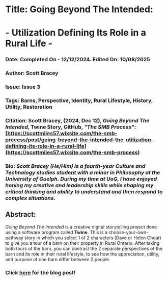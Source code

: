 # **Title: Going Beyond The Intended:**
# **- Utilization Defining Its Role in a Rural Life -**
### **Date:** Completed On - 12/12/2024. Edited On: 10/08/2025
### **Author:** Scott Bracey
### **Issue:** Issue 3
### **Tags:** Barns, Perspective, Identity, Rural Lifestyle, History, Utility, Restoration
### **Citation:** Scott Bracey, (2024, Dec 12), *Going Beyond The Intended*, Twine Story, GitHub, *"The SMB Process"*: [https://scottmiles57.wixsite.com/the-smb-process/post/going-beyond-the-intended-the-utilization-defining-its-role-in-a-rural-life](https://scottmiles57.wixsite.com/the-smb-process)
### **Bio:** *Scott Bracey (He/Him) is a fourth-year Culture and Technology studies student with a minor in Philosophy at the University of Guelph. During my time at UoG, I have enjoyed honing my creative and leadership skills while shaping my critical thinking and ability to understand and then respond to complex situations.*


## **Abstract:**
*Going Beyond The Intended* is a creative digital storytelling project done using a software program called **Twine**. This is a choose-your-own-pathway story in which you select
1 of 2 characters (Dave or Helen Choat) to give you a tour of a barn on their property in Rural Ontario. After taking both tours of the barn, you can contrast the 2 separate
perspectives of the barn and its role in their rural lifestyle, to see how the appreciation, utility, and purpose of one barn differ between 2 people.




### **Click [here](https://scottmiles57.wixsite.com/the-smb-process/post/going-beyond-the-intended-the-utilization-defining-its-role-in-a-rural-life) for the blog post!**


<!--Review
Conducted by: Jack Hunter-Buffington
Date: Wednesday October, 22, 2025


Communication, style, and polish (/5): Is the written content clear and concise, with a logical flow? Does the author have an engaging writing style, which grabs the reader's attention? Are there any grammar or spelling errors?​
The style of this project is well done! The writing flow is easy to follow and engaging. Language is descriptive yet does a great job of guiding the reader through the story of the Choat Family and their bank-style barn in an easy-to-follow tone. Pages of the Twine are well set up. I would suggest reading it a couple of times more after adding content to the empty pages, and also reviewing sections such as this one, which has some spelling errors. Keep an eye out for run-on sentences, but overall, well done! The structuring of text breaks and paragraphs is logical and sections the story well.




In this example, bbarncase should be barn case, and “the structure are founded” should be found.




Relevance to special issue theme (/5): Is the submission a good fit for the journal? For authors who are submitting to CTRL+ALT+DH, does it relate strongly to the issue theme of creativity in digital spaces, or is it only loosely connected? Are there other ways that their work connects, which could be further explored? Do you know of any articles or other sources, which might be helpful tothe author? See: CTRL+ALT+DH Call for Papers.​


I would say that the submission is a good fit for the journal as it explores a creative interpretation of a barn tour, and understanding personal testimony and the value of a barn's connection to people and the rural lifestyle. It is important to explore stories like this through a creative lens, in this case, an interview made into a storytelling game, where you choose how you navigate it and in a refreshing format that calls readers to think about what connects people through the lens of barns. I think it would benefit from filling out the empty pages in the twine to add more detail, as well as adding a section to tie things together as a conclusion. Maybe mentioning further how creative interpretations of stories through a digital format are important/ how creative formats like this better inform visitors. This could take the form of a reflection in the conclusion/ be apart of your introduction, or a separate path where you describe the thoughts behind the project in more depth.


This source might help think about digital storytelling perspectives: https://savingplaces.org/stories/people-presence-perspective-digital-storytelling


Overall originality, creativity, and strength of ideas (/5): Are the ideas unique and compelling? Does the author offer an original point-of-view?​
This is a very original story as it takes a dive into the personal accounts of a barn-owning family. The path this project travels is unique and an interesting take on what creativity looks like in the recounting of community perspectives and values. The author's point of view is compelling and a great demonstration of preserving conversations on a barn's importance to a family in rural Ontario.


Accuracy and completion of Markdown code (/5): Does the Markdown file include metadata, with the title, date, issue, author, citation, tags, abstract, and bio, etc (see below)? Are the headings properly formatted? Do the links work? Are the images properly sized? If there are citations, are they properly encoded? For an example of how to format metadata and footnotes, check out the CTRL+ALT+DH Issue 2 article, "Writing Against Erasure" (raw Markdown Code vs final published article). See also: Markdown Guide.


Yes, the markdown file includes metadata in a proper format that outlines the project and defines it properly. The links work properly.


One note I'd like to make about images within the Twine story is that most do not appear and are invalid.


Check out this video on how to correct possible issues: Twine 2 - Add Images from Your Computer or Web


    

Communication, style, and polish (4.5/5)
Relevance to special issue theme (4/5)
Overall originality, creativity, and strength of ideas (5/5)
Accuracy and completion of Markdown code (5/5)


Total: 18.5/20)-->
